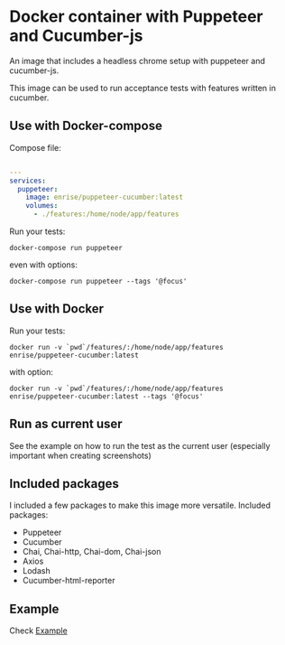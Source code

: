 # Docker container with Puppeteer and Cucumber-js

An image that includes a headless chrome setup with puppeteer and cucumber-js.

This image can be used to run acceptance tests with features written in cucumber.

## Use with Docker-compose

Compose file:

```yml

---
services:
  puppeteer:
    image: enrise/puppeteer-cucumber:latest
    volumes:
      - ./features:/home/node/app/features
```

Run your tests:

`docker-compose run puppeteer`

even with options:

`docker-compose run puppeteer --tags '@focus'`

## Use with Docker

Run your tests:

`` docker run -v `pwd`/features/:/home/node/app/features enrise/puppeteer-cucumber:latest ``

with option:

`` docker run -v `pwd`/features/:/home/node/app/features enrise/puppeteer-cucumber:latest --tags '@focus' ``

## Run as current user

See the example on how to run the test as the current user (especially important when creating screenshots)

## Included packages

I included a few packages to make this image more versatile.
Included packages:

- Puppeteer
- Cucumber
- Chai, Chai-http, Chai-dom, Chai-json
- Axios
- Lodash
- Cucumber-html-reporter

## Example

Check [Example](example/README.md)
